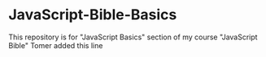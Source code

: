 # JavaScript-Bible-Basics
This repository is for "JavaScript Basics" section of my course "JavaScript Bible"
Tomer added this line
